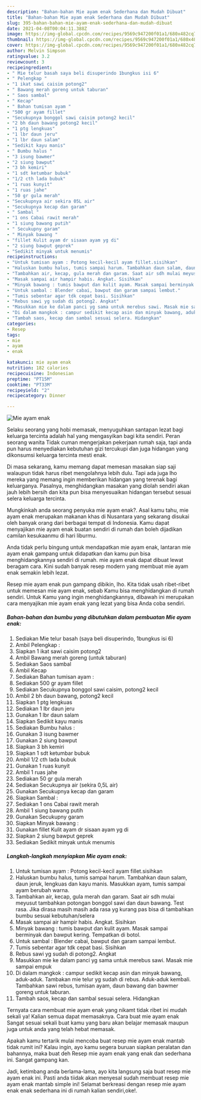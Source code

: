 ```yaml
---
description: "Bahan-bahan Mie ayam enak Sederhana dan Mudah Dibuat"
title: "Bahan-bahan Mie ayam enak Sederhana dan Mudah Dibuat"
slug: 395-bahan-bahan-mie-ayam-enak-sederhana-dan-mudah-dibuat
date: 2021-04-08T00:04:11.388Z
image: https://img-global.cpcdn.com/recipes/9569c947200f01a1/680x482cq70/mie-ayam-enak-foto-resep-utama.jpg
thumbnail: https://img-global.cpcdn.com/recipes/9569c947200f01a1/680x482cq70/mie-ayam-enak-foto-resep-utama.jpg
cover: https://img-global.cpcdn.com/recipes/9569c947200f01a1/680x482cq70/mie-ayam-enak-foto-resep-utama.jpg
author: Melvin Simpson
ratingvalue: 3.2
reviewcount: 3
recipeingredient:
- " Mie telur basah saya beli disuperindo 1bungkus isi 6"
- " Pelengkap "
- "1 ikat sawi caisim potong2"
- " Bawang merah goreng untuk taburan"
- " Saos sambal"
- " Kecap"
- " Bahan tumisan ayam "
- "500 gr ayam fillet"
- "Secukupnya bonggol sawi caisim potong2 kecil"
- "2 bh daun bawang potong2 kecil"
- "1 ptg lengkuas"
- "1 lbr daun jeru"
- "1 lbr daun salam"
- "Sedikit kayu manis"
- " Bumbu halus "
- "3 isung bawmer"
- "2 siung bawput"
- "3 bh kemiri"
- "1 sdt ketumbar bubuk"
- "1/2 cth lada bubuk"
- "1 ruas kunyit"
- "1 ruas jahe"
- "50 gr gula merah"
- "Secukupnya air sekira 05L air"
- "Secukupnya kecap dan garam"
- " Sambal "
- "1 ons Cabai rawit merah"
- "1 siung bawang putih"
- " Secukupny garam"
- " Minyak bawang "
- "fillet Kulit ayam dr sisaan ayam yg di"
- "2 siung bawput geprek"
- "Sedikit minyak untuk menumis"
recipeinstructions:
- "Untuk tumisan ayam : Potong kecil-kecil ayam fillet.sisihkan"
- "Haluskan bumbu halus, tumis sampai harum. Tambahkan daun salam, daun jeruk, lengkuas dan kayu manis. Masukkan ayam, tumis sampai ayam berubah warna."
- "Tambahkan air, kecap, gula merah dan garam. Saat air sdh mulai meyusut tambahkan potongan bonggol sawi dan daun bawang. Test rasa. Jika dirasa masih masih ada rasa yg kurang pas bisa di tambahkan bumbu sesuai kebutuhan/selera"
- "Masak sampai air hampir habis. Angkat. Sisihkan"
- "Minyak bawang : tumis bawput dan kulit ayam. Masak sampai berminyak dan bawput kering. Tempatkan di botol."
- "Untuk sambal : Blender cabai, bawput dan garam sampai lembut."
- "Tumis sebentar agar tdk cepat basi. Sisihkan"
- "Rebus sawi yg sudah di potong2. Angkat"
- "Masukkan mie ke dalam panci yg sama untuk merebus sawi. Masak mie sampai empuk"
- "Di dalam mangkok : campur sedikit kecap asin dan minyak bawang, aduk-aduk. Tambakan mie telur yg sudah di rebus. Aduk-aduk kembali. Tambahkan sawi rebus, tumisan ayam, daun bawang dan bawmer goreng untuk taburan."
- "Tambah saos, kecap dan sambal sesuai selera. Hidangkan"
categories:
- Resep
tags:
- mie
- ayam
- enak

katakunci: mie ayam enak 
nutrition: 182 calories
recipecuisine: Indonesian
preptime: "PT15M"
cooktime: "PT33M"
recipeyield: "2"
recipecategory: Dinner

---
```



![Mie ayam enak](https://img-global.cpcdn.com/recipes/9569c947200f01a1/680x482cq70/mie-ayam-enak-foto-resep-utama.jpg)

Selaku seorang yang hobi memasak, menyuguhkan santapan lezat bagi keluarga tercinta adalah hal yang mengasyikan bagi kita sendiri. Peran seorang  wanita Tidak cuman mengerjakan pekerjaan rumah saja, tapi anda pun harus menyediakan kebutuhan gizi tercukupi dan juga hidangan yang dikonsumsi keluarga tercinta mesti enak.

Di masa  sekarang, kamu memang dapat memesan masakan siap saji walaupun tidak harus ribet mengolahnya lebih dulu. Tapi ada juga lho mereka yang memang ingin memberikan hidangan yang terenak bagi keluarganya. Pasalnya, menghidangkan masakan yang diolah sendiri akan jauh lebih bersih dan kita pun bisa menyesuaikan hidangan tersebut sesuai selera keluarga tercinta. 



Mungkinkah anda seorang penyuka mie ayam enak?. Asal kamu tahu, mie ayam enak merupakan makanan khas di Nusantara yang sekarang disukai oleh banyak orang dari berbagai tempat di Indonesia. Kamu dapat menyajikan mie ayam enak buatan sendiri di rumah dan boleh dijadikan camilan kesukaanmu di hari liburmu.

Anda tidak perlu bingung untuk mendapatkan mie ayam enak, lantaran mie ayam enak gampang untuk didapatkan dan kamu pun bisa menghidangkannya sendiri di rumah. mie ayam enak dapat dibuat lewat beragam cara. Kini sudah banyak resep modern yang membuat mie ayam enak semakin lebih lezat.

Resep mie ayam enak pun gampang dibikin, lho. Kita tidak usah ribet-ribet untuk memesan mie ayam enak, sebab Kamu bisa menghidangkan di rumah sendiri. Untuk Kamu yang ingin menghidangkannya, dibawah ini merupakan cara menyajikan mie ayam enak yang lezat yang bisa Anda coba sendiri.

<!--inarticleads1-->

##### Bahan-bahan dan bumbu yang dibutuhkan dalam pembuatan Mie ayam enak:

1. Sediakan  Mie telur basah (saya beli disuperindo, 1bungkus isi 6)
1. Ambil  Pelengkap :
1. Siapkan 1 ikat sawi caisim potong2
1. Ambil  Bawang merah goreng (untuk taburan)
1. Sediakan  Saos sambal
1. Ambil  Kecap
1. Sediakan  Bahan tumisan ayam :
1. Sediakan 500 gr ayam fillet
1. Sediakan Secukupnya bonggol sawi caisim, potong2 kecil
1. Ambil 2 bh daun bawang, potong2 kecil
1. Siapkan 1 ptg lengkuas
1. Sediakan 1 lbr daun jeru
1. Gunakan 1 lbr daun salam
1. Siapkan Sedikit kayu manis
1. Sediakan  Bumbu halus :
1. Gunakan 3 isung bawmer
1. Gunakan 2 siung bawput
1. Siapkan 3 bh kemiri
1. Siapkan 1 sdt ketumbar bubuk
1. Ambil 1/2 cth lada bubuk
1. Gunakan 1 ruas kunyit
1. Ambil 1 ruas jahe
1. Sediakan 50 gr gula merah
1. Sediakan Secukupnya air (sekira 0,5L air)
1. Gunakan Secukupnya kecap dan garam
1. Siapkan  Sambal :
1. Sediakan 1 ons Cabai rawit merah
1. Ambil 1 siung bawang putih
1. Gunakan  Secukupny garam
1. Siapkan  Minyak bawang :
1. Gunakan fillet Kulit ayam dr sisaan ayam yg di
1. Siapkan 2 siung bawput geprek
1. Sediakan Sedikit minyak untuk menumis




<!--inarticleads2-->

##### Langkah-langkah menyiapkan Mie ayam enak:

1. Untuk tumisan ayam : Potong kecil-kecil ayam fillet.sisihkan
1. Haluskan bumbu halus, tumis sampai harum. Tambahkan daun salam, daun jeruk, lengkuas dan kayu manis. Masukkan ayam, tumis sampai ayam berubah warna.
1. Tambahkan air, kecap, gula merah dan garam. Saat air sdh mulai meyusut tambahkan potongan bonggol sawi dan daun bawang. Test rasa. Jika dirasa masih masih ada rasa yg kurang pas bisa di tambahkan bumbu sesuai kebutuhan/selera
1. Masak sampai air hampir habis. Angkat. Sisihkan
1. Minyak bawang : tumis bawput dan kulit ayam. Masak sampai berminyak dan bawput kering. Tempatkan di botol.
1. Untuk sambal : Blender cabai, bawput dan garam sampai lembut.
1. Tumis sebentar agar tdk cepat basi. Sisihkan
1. Rebus sawi yg sudah di potong2. Angkat
1. Masukkan mie ke dalam panci yg sama untuk merebus sawi. Masak mie sampai empuk
1. Di dalam mangkok : campur sedikit kecap asin dan minyak bawang, aduk-aduk. Tambakan mie telur yg sudah di rebus. Aduk-aduk kembali. Tambahkan sawi rebus, tumisan ayam, daun bawang dan bawmer goreng untuk taburan.
1. Tambah saos, kecap dan sambal sesuai selera. Hidangkan




Ternyata cara membuat mie ayam enak yang nikamt tidak ribet ini mudah sekali ya! Kalian semua dapat memasaknya. Cara buat mie ayam enak Sangat sesuai sekali buat kamu yang baru akan belajar memasak maupun juga untuk anda yang telah hebat memasak.

Apakah kamu tertarik mulai mencoba buat resep mie ayam enak mantab tidak rumit ini? Kalau ingin, ayo kamu segera buruan siapkan peralatan dan bahannya, maka buat deh Resep mie ayam enak yang enak dan sederhana ini. Sangat gampang kan. 

Jadi, ketimbang anda berlama-lama, ayo kita langsung saja buat resep mie ayam enak ini. Pasti anda tiidak akan menyesal sudah membuat resep mie ayam enak mantab simple ini! Selamat berkreasi dengan resep mie ayam enak enak sederhana ini di rumah kalian sendiri,oke!.

